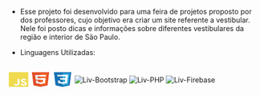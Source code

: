 -  Esse projeto foi desenvolvido para uma feira de projetos proposto por dos professores, cujo objetivo era criar um site referente a vestibular.
   Nele foi posto dicas e informações sobre diferentes vestibulares da região e interior de São Paulo.
     

  
- Linguagens Utilizadas:
<div style="display: inline_block"><br>
  <img align="center" alt="Liv-Js" height="30" width="40" src="https://raw.githubusercontent.com/devicons/devicon/master/icons/javascript/javascript-plain.svg">
  <img align="center" alt="Liv-HTML" height="30" width="40" src="https://raw.githubusercontent.com/devicons/devicon/master/icons/html5/html5-original.svg">
  <img align="center" alt="LIv-CSS" height="30" width="40" src="https://raw.githubusercontent.com/devicons/devicon/master/icons/css3/css3-original.svg">
  <img align="center" alt="Liv-Bootstrap" height="30" width="40" src="https://cdn.jsdelivr.net/gh/devicons/devicon/icons/bootstrap/bootstrap-original.svg" />
  <img align="center" alt="Liv-PHP" height="30" width="40" src="https://cdn.jsdelivr.net/gh/devicons/devicon/icons/php/php-original.svg" />
  <img align="center" alt="Liv-Firebase" height="30" width="40"  src="https://cdn.jsdelivr.net/gh/devicons/devicon/icons/firebase/firebase-plain-wordmark.svg" />
          
  
          
                       
</div>
  
 
